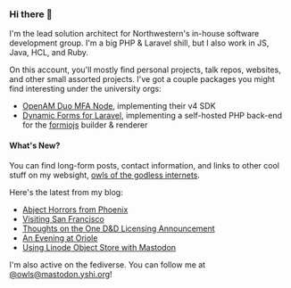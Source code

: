 ### Hi there 👋
I'm the lead solution architect for Northwestern's in-house software development group. I'm a big PHP & Laravel shill, but I also work in JS, Java, HCL, and Ruby.

On this account, you'll mostly find personal projects, talk repos, websites, and other small assorted projects. I've got a couple packages you might find interesting under the university orgs:

- [OpenAM Duo MFA Node](https://github.com/NUIT-ISO/duo-universal-prompt-auth-node), implementing their v4 SDK
- [Dynamic Forms for Laravel](https://github.com/NIT-Administrative-Systems/dynamic-forms), implementing a self-hosted PHP back-end for the [formiojs](https://github.com/formio/formio.js/) builder & renderer

#### What's New?
You can find long-form posts, contact information, and links to other cool stuff on my websight, [owls of the godless internets](https://godless-internets.org).

Here's the latest from my blog:

<!-- BLOG-POST-LIST:START -->
- [Abject Horrors from Phoenix](https://godless-internets.org/2023/03/25/abject-horrors-from-phoenix/)
- [Visiting San Francisco](https://godless-internets.org/2023/03/11/visiting-san-francisco/)
- [Thoughts on the One D&amp;D Licensing Announcement](https://godless-internets.org/2022/12/22/thoughts-on-the-one-dd-licensing-announcement/)
- [An Evening at Oriole](https://godless-internets.org/2022/12/20/an-evening-at-oriole/)
- [Using Linode Object Store with Mastodon](https://godless-internets.org/2022/12/20/using-linode-object-store-with-mastodon/)
<!-- BLOG-POST-LIST:END -->

I'm also active on the fediverse. You can follow me at [@owls@mastodon.yshi.org](https://mastodon.yshi.org/@owls)!

<!-- Sadly, the glitch-soc (or mastodon vanilla?) RSS feed doesn't annotate or indicate when a post has a content warning. I don't really want CW'd things showing here... -->
<!-- FEDI-POST-LIST:START -->
<!-- FEDI-POST-LIST:END -->
